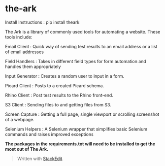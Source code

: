 the-ark
===================

Install Instructions
: pip install theark

The Ark is a library of commonly used tools for automating a website. These tools include:

Email Client
: Quick way of sending test results to an email address or a list of email addresses

Field Handlers
: Takes in different field types for form automation and handles them appropriately

Input Generator
: Creates a random user to input in a form.

Picard Client
: Posts to a created Picard schema.

Rhino Client
: Post test results to the Rhino front-end.

S3 Client
: Sending files to and getting files from S3.

Screen Capture
: Getting a full page, single viewport or scrolling screenshot of a webpage.

Selenium Helpers
: A Selenium wrapper that simplifies basic Selenium commands and raises improved exceptions

**The packages in the requirements.txt will need to be installed to get the most out of The Ark.**

> Written with [StackEdit](https://stackedit.io/).